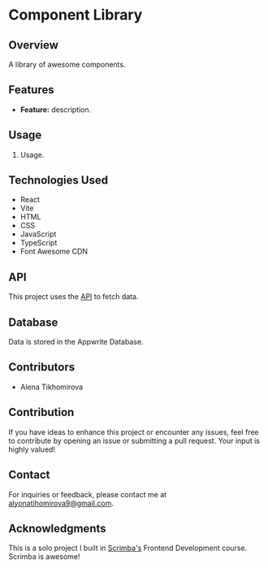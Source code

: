 # Component Library

## Overview

A library of awesome components.

## Features

- **Feature:** description.

## Usage

1. Usage.

## Technologies Used

- React
- Vite
- HTML
- CSS
- JavaScript
- TypeScript
- Font Awesome CDN

## API

This project uses the [API](link) to fetch data.

## Database

Data is stored in the Appwrite Database.

## Contributors

- Alena Tikhomirova

## Contribution

If you have ideas to enhance this project or encounter any issues, feel free to contribute by opening an issue or submitting a pull request. Your input is highly valued!

## Contact

For inquiries or feedback, please contact me at alyonatihomirova9@gmail.com.

## Acknowledgments

This is a solo project I built in [Scrimba's](https://scrimba.com/) Frontend Development course. Scrimba is awesome!
